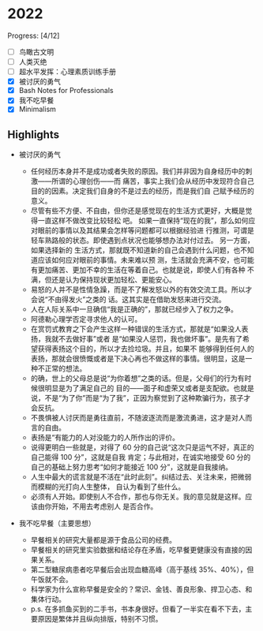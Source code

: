 # 2022

Progress: [4/12]

- [ ] 鸟瞰古文明
- [ ] 人类灭绝
- [ ] 超水平发挥：心理素质训练手册
- [x] 被讨厌的勇气
- [x] Bash Notes for Professionals
- [x] 我不吃早餐
- [x] Minimalism

## Highlights

- 被讨厌的勇气
  - 任何经历本身并不是成功或者失败的原因。我们并非因为自身经历中的刺激——所谓的心理创伤——而
    痛苦，事实上我们会从经历中发现符合自己目的的因素。决定我们自身的不是过去的经历，而是我们自
    己赋予经历的意义。
  - 尽管有些不方便、不自由，但你还是感觉现在的生活方式更好，大概是觉得一直这样不做改变比较轻松
    吧。 如果一直保持“现在的我”，那么如何应对眼前的事情以及其结果会怎样等问题都可以根据经验进
    行推测，可谓是轻车熟路般的状态。即使遇到点状况也能够想办法对付过去。 另一方面，如果选择新的
    生活方式，那就既不知道新的自己会遇到什么问题，也不知道应该如何应对眼前的事情。未来难以预
    测，生活就会充满不安，也可能有更加痛苦、更加不幸的生活在等着自己。也就是说，即使人们有各种
    不满，但还是认为保持现状更加轻松、更能安心。
  - 易怒的人并不是性情急躁，而是不了解发怒以外的有效交流工具。所以才会说“不由得发火”之类的
    话。这其实是在借助发怒来进行交流。
  - 人在人际关系中一旦确信“我是正确的”，那就已经步入了权力之争。
  - 阿德勒心理学否定寻求他人的认可。
  - 在赏罚式教育之下会产生这样一种错误的生活方式，那就是“如果没人表扬，我就不去做好事”或者
    是“如果没人惩罚，我也做坏事”。是先有了希望获得表扬这个目的，所以才去捡垃圾。并且，如果不
    能够得到任何人的表扬，那就会很愤慨或者是下决心再也不做这样的事情。很明显，这是一种不正常的想法。
  - 的确，世上的父母总是说“为你着想”之类的话。但是，父母们的行为有时候很明显是为了满足自己的
    目的——面子和虚荣又或者是支配欲。也就是说，不是“为了你”而是“为了我”，正因为察觉到了这种欺骗行为，孩子才会反抗。
  - 不畏惧被人讨厌而是勇往直前，不随波逐流而是激流勇进，这才是对人而言的自由。
  - 表扬是“有能力的人对没能力的人所作出的评价。
  - 说得更明白一些就是，对得了 60 分的自己说“这次只是运气不好，真正的自己能得 100 分”，这就是自我
    肯定；与此相对，在诚实地接受 60 分的自己的基础上努力思考“如何才能接近 100 分”，这就是自我接纳。
  - 人生中最大的谎言就是不活在“此时此刻”。纠结过去、关注未来，把微弱而模糊的光打向人生整体，
    自认为看到了些什么。
  - 必须有人开始。即使别人不合作，那也与你无关。我的意见就是这样。应该由你开始，不用去考虑别人
    是否合作。

- 我不吃早餐（主要思想）
  - 早餐相关的研究大量都是源于食品公司的经费。
  - 早餐相关的研究里实验数据和结论存在矛盾，吃早餐更健康没有直接的因果关系。
  - 第二型糖尿病患者吃早餐后会出现血糖高峰（高于基线 35%、40%），但午饭就不会。
  - 科学家为什么宣称早餐是安全的？常识、金钱、善良形象、捍卫心态、和集体行动。
  - p.s. 在多抓鱼买到的二手书，书本身很好。但看了一半实在看不下去，主要原因是繁体并且纵向排版，特别不习惯。
